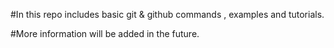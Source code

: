 #In this repo includes basic git & github commands , examples and tutorials.

#More information will be added in the future.

